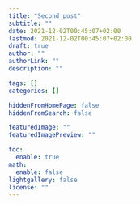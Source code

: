 ```yaml
---
title: "Second_post"
subtitle: ""
date: 2021-12-02T00:45:07+02:00
lastmod: 2021-12-02T00:45:07+02:00
draft: true
author: ""
authorLink: ""
description: ""

tags: []
categories: []

hiddenFromHomePage: false
hiddenFromSearch: false

featuredImage: ""
featuredImagePreview: ""

toc:
  enable: true
math:
  enable: false
lightgallery: false
license: ""
---
```


<!--more-->

